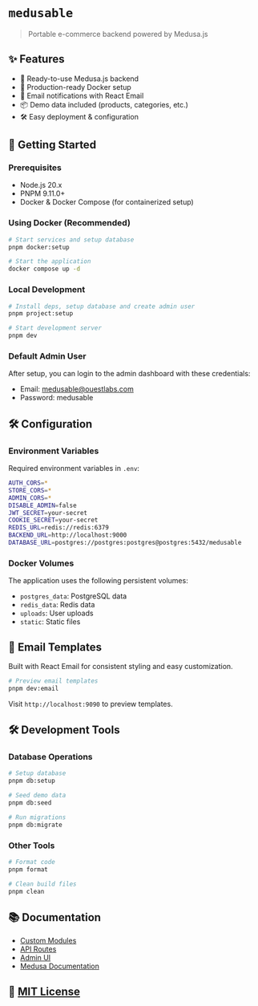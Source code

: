 # `medusable`

> Portable e-commerce backend powered by Medusa.js

## ✨ Features

- 🚀 Ready-to-use Medusa.js backend
- 🐳 Production-ready Docker setup
- 📧 Email notifications with React Email
- 📦 Demo data included (products, categories, etc.)
- 🛠 Easy deployment & configuration

## 🚀 Getting Started

### Prerequisites

- Node.js 20.x
- PNPM 9.11.0+
- Docker & Docker Compose (for containerized setup)

### Using Docker (Recommended)

```bash
# Start services and setup database
pnpm docker:setup

# Start the application
docker compose up -d
```

### Local Development

```bash
# Install deps, setup database and create admin user
pnpm project:setup

# Start development server
pnpm dev
```

### Default Admin User

After setup, you can login to the admin dashboard with these credentials:
- Email: medusable@ouestlabs.com
- Password: medusable

## 🛠 Configuration

### Environment Variables

Required environment variables in `.env`:

```bash
AUTH_CORS=*
STORE_CORS=*
ADMIN_CORS=*
DISABLE_ADMIN=false
JWT_SECRET=your-secret
COOKIE_SECRET=your-secret
REDIS_URL=redis://redis:6379
BACKEND_URL=http://localhost:9000
DATABASE_URL=postgres://postgres:postgres@postgres:5432/medusable
```

### Docker Volumes

The application uses the following persistent volumes:
- `postgres_data`: PostgreSQL data
- `redis_data`: Redis data
- `uploads`: User uploads
- `static`: Static files

## 📧 Email Templates

Built with React Email for consistent styling and easy customization.

```bash
# Preview email templates
pnpm dev:email
```

Visit `http://localhost:9090` to preview templates.

## 🛠 Development Tools

### Database Operations

```bash
# Setup database
pnpm db:setup

# Seed demo data
pnpm db:seed

# Run migrations
pnpm db:migrate
```

### Other Tools

```bash
# Format code
pnpm format

# Clean build files
pnpm clean
```

## 📚 Documentation

- [Custom Modules](src/modules/README.md)
- [API Routes](src/api/README.md)
- [Admin UI](src/admin/README.md)
- [Medusa Documentation](https://docs.medusajs.com/)

## 📝 [MIT License](LICENSE)